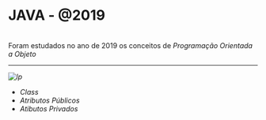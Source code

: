 # JAVA - @2019
<br/>Foram estudados no ano de 2019 os conceitos de <i> Programação Orientada a Objeto<i><br/><hr>
  ![lp](https://user-images.githubusercontent.com/47475949/77605759-73acc700-6ef4-11ea-94ab-dec8eac64206.png)<br/> 
  - Class <br/>
  - Atributos Públicos 
  - Atibutos Privados
